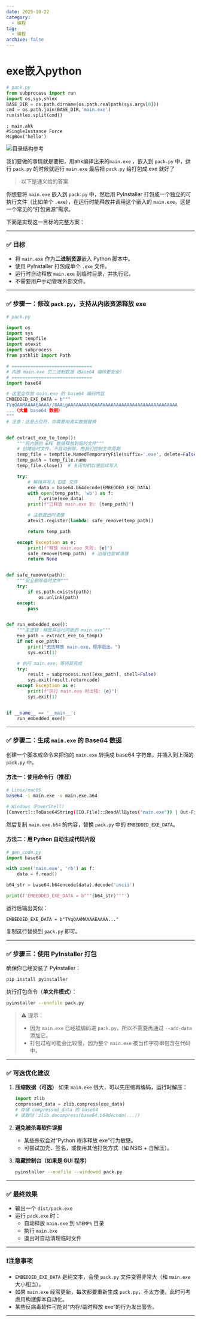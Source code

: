 ```yaml
---
date: 2025-10-22
category:
  - 编程
tag:
  - 编程
archive: false
---
```


# exe嵌入python


```python
# pack.py
from subprocess import run
import os,sys,shlex
BASE_DIR = os.path.dirname(os.path.realpath(sys.argv[0]))
cmd = os.path.join(BASE_DIR,'main.exe')
run(shlex.split(cmd))
```

```autohotkey
; main.ahk
#SingleInstance Force
MsgBox('hello')
```


![目录结构参考](images/exe嵌入python/目录参考.png)


我们要做的事情就是要把，用ahk编译出来的```main.exe``` ，嵌入到 ```pack.py``` 中，运行 ```pack.py``` 的时候就运行 ```main.exe``` 最后把 ```pack.py``` 给打包成 exe 就好了
> 以下是通义给的答案

你想要将 `main.exe` 嵌入到 `pack.py` 中，然后用 PyInstaller 打包成一个独立的可执行文件（比如单个 `.exe`），在运行时能释放并调用这个嵌入的 `main.exe`。这是一个常见的“打包资源”需求。

下面是实现这一目标的完整方案：

---

### ✅ 目标
- 将 `main.exe` 作为**二进制资源**嵌入 Python 脚本中。
- 使用 PyInstaller 打包成单个 `.exe` 文件。
- 运行时自动释放 `main.exe` 到临时目录，并执行它。
- 不需要用户手动管理外部文件。

---

### ✅ 步骤一：修改 `pack.py`，支持从内嵌资源释放 exe

```python
# pack.py

import os
import sys
import tempfile
import atexit
import subprocess
from pathlib import Path

# ==============================
# 内嵌 main.exe 的二进制数据（Base64 编码更安全）
# ==============================
import base64

# 这里会存放 main.exe 的 base64 编码内容
EMBEDDED_EXE_DATA = b"""
TVqQAAMAAAAEAAAA//8AALgAAAAAAAAAQAAAWAAAAAAAAAAA4AAAAAAAAAAAAAAA
...（大量 base64 数据）
"""
# 注意：这是占位符，你需要用真实数据替换


def extract_exe_to_temp():
    """将内嵌的 EXE 数据释放到临时文件"""
    # 创建临时文件，不自动删除，由我们控制生命周期
    temp_file = tempfile.NamedTemporaryFile(suffix='.exe', delete=False)
    temp_path = temp_file.name
    temp_file.close()  # 关闭句柄以便后续写入

    try:
        # 解码并写入 EXE 文件
        exe_data = base64.b64decode(EMBEDDED_EXE_DATA)
        with open(temp_path, 'wb') as f:
            f.write(exe_data)
        print(f"已释放 main.exe 到: {temp_path}")

        # 注册退出时清理
        atexit.register(lambda: safe_remove(temp_path))

        return temp_path

    except Exception as e:
        print(f"释放 main.exe 失败: {e}")
        safe_remove(temp_path)  # 出错也尝试清理
        return None


def safe_remove(path):
    """安全删除临时文件"""
    try:
        if os.path.exists(path):
            os.unlink(path)
    except:
        pass


def run_embedded_exe():
    """主逻辑：释放并运行内嵌的 main.exe"""
    exe_path = extract_exe_to_temp()
    if not exe_path:
        print("无法释放 main.exe，程序退出。")
        sys.exit(1)

    # 执行 main.exe，等待其完成
    try:
        result = subprocess.run([exe_path], shell=False)
        sys.exit(result.returncode)
    except Exception as e:
        print(f"执行 main.exe 时出错: {e}")
        sys.exit(1)


if __name__ == '__main__':
    run_embedded_exe()
```

---

### ✅ 步骤二：生成 `main.exe` 的 Base64 数据

创建一个脚本或命令来把你的 `main.exe` 转换成 base64 字符串，并插入到上面的 `pack.py` 中。

#### 方法一：使用命令行（推荐）

```bash
# Linux/macOS
base64 -i main.exe -o main.exe.b64

# Windows（PowerShell）
[Convert]::ToBase64String([IO.File]::ReadAllBytes("main.exe")) | Out-File -Encoding ASCII main.exe.b64
```

然后复制 `main.exe.b64` 的内容，替换 `pack.py` 中的 `EMBEDDED_EXE_DATA`。

#### 方法二：用 Python 自动生成代码片段

```python
# gen_code.py
import base64

with open('main.exe', 'rb') as f:
    data = f.read()

b64_str = base64.b64encode(data).decode('ascii')

print(f'EMBEDDED_EXE_DATA = b"""{b64_str}"""')
```

运行后输出类似：

```
EMBEDDED_EXE_DATA = b"TVqQAAMAAAAEAAAA..."
```

复制这行替换到 `pack.py` 即可。

---

### ✅ 步骤三：使用 PyInstaller 打包

确保你已经安装了 PyInstaller：

```bash
pip install pyinstaller
```

执行打包命令（**单文件模式**）：

```bash
pyinstaller --onefile pack.py
```

> ⚠️ 提示：
> - 因为 `main.exe` 已经被编码进 `pack.py`，所以不需要再通过 `--add-data` 添加它。
> - 打包过程可能会比较慢，因为整个 `main.exe` 被当作字符串包含在代码中。

---

### ✅ 可选优化建议

1. **压缩数据（可选）**
   如果 `main.exe` 很大，可以先压缩再编码，运行时解压：

   ```python
   import zlib
   compressed_data = zlib.compress(exe_data)
   # 存储 compressed_data 的 base64
   # 读取时：zlib.decompress(base64.b64decode(...))
   ```

2. **避免被杀毒软件误报**
   - 某些杀软会对“Python 程序释放 exe”行为敏感。
   - 可尝试加壳、签名，或使用其他打包方式（如 NSIS + 自解压）。

3. **隐藏控制台（如果是 GUI 程序）**

   ```bash
   pyinstaller --onefile --windowed pack.py
   ```

---

### ✅ 最终效果

- 输出一个 `dist/pack.exe`
- 运行 `pack.exe` 时：
  - 自动释放 `main.exe` 到 `%TEMP%` 目录
  - 执行 `main.exe`
  - 退出时自动清理临时文件

---

### ❗注意事项

- `EMBEDDED_EXE_DATA` 是纯文本，会使 `pack.py` 文件变得非常大（和 `main.exe` 大小相当）。
- 如果 `main.exe` 经常更新，每次都要重新生成 `pack.py`，不太方便。此时可考虑用构建脚本自动化。
- 某些反病毒软件可能对“内存/临时释放 exe”的行为发出警告。

---

